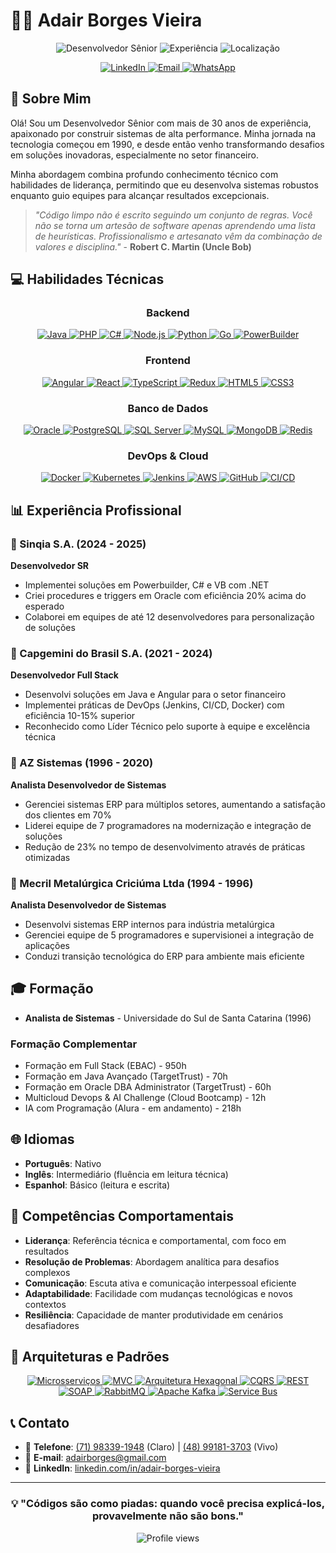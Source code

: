 # 👨‍💻 Adair Borges Vieira

<div align="center">
  
  ![Desenvolvedor Sênior](https://img.shields.io/badge/Desenvolvedor-Sênior-blue)
  ![Experiência](https://img.shields.io/badge/Experiência-35%2B%20anos-green)
  ![Localização](https://img.shields.io/badge/Localização-Salvador,%20BA-orange)
  
  <a href="https://www.linkedin.com/in/adair-borges-vieira/" target="_blank">
    <img src="https://img.shields.io/badge/LinkedIn-0077B5?style=for-the-badge&logo=linkedin&logoColor=white" alt="LinkedIn" />
  </a>
  <a href="mailto:adairborges@gmail.com" target="_blank">
    <img src="https://img.shields.io/badge/Email-D14836?style=for-the-badge&logo=gmail&logoColor=white" alt="Email" />
  </a>
  <a href="https://wa.me/5571983391948" target="_blank">
    <img src="https://img.shields.io/badge/WhatsApp-25D366?style=for-the-badge&logo=whatsapp&logoColor=white" alt="WhatsApp" />
  </a>
  
</div>

## 🚀 Sobre Mim

Olá! Sou um Desenvolvedor Sênior com mais de 30 anos de experiência, apaixonado por construir sistemas de alta performance. Minha jornada na tecnologia começou em 1990, e desde então venho transformando desafios em soluções inovadoras, especialmente no setor financeiro.

Minha abordagem combina profundo conhecimento técnico com habilidades de liderança, permitindo que eu desenvolva sistemas robustos enquanto guio equipes para alcançar resultados excepcionais.

> *"Código limpo não é escrito seguindo um conjunto de regras. Você não se torna um artesão de software apenas aprendendo uma lista de heurísticas. Profissionalismo e artesanato vêm da combinação de valores e disciplina."* - **Robert C. Martin (Uncle Bob)**

## 💻 Habilidades Técnicas

<div align="center">

### Backend
<a href="https://www.java.com/" target="_blank">
  <img src="https://img.shields.io/badge/Java-ED8B00?style=flat-square&logo=openjdk&logoColor=white" alt="Java" />
</a>
<a href="https://www.php.net/" target="_blank">
  <img src="https://img.shields.io/badge/PHP-777BB4?style=flat-square&logo=php&logoColor=white" alt="PHP" />
</a>
<a href="https://dotnet.microsoft.com/languages/csharp" target="_blank">
  <img src="https://img.shields.io/badge/C%23-239120?style=flat-square&logo=c-sharp&logoColor=white" alt="C#" />
</a>
<a href="https://nodejs.org/" target="_blank">
  <img src="https://img.shields.io/badge/Node.js-43853D?style=flat-square&logo=node.js&logoColor=white" alt="Node.js" />
</a>
<a href="https://www.python.org/" target="_blank">
  <img src="https://img.shields.io/badge/Python-3776AB?style=flat-square&logo=python&logoColor=white" alt="Python" />
</a>
<a href="https://golang.org/" target="_blank">
  <img src="https://img.shields.io/badge/Go-00ADD8?style=flat-square&logo=go&logoColor=white" alt="Go" />
</a>
<a href="https://www.powerbuilder.eu/" target="_blank">
  <img src="https://img.shields.io/badge/PowerBuilder-8A2BE2?style=flat-square" alt="PowerBuilder" />
</a>

### Frontend
<a href="https://angular.io/" target="_blank">
  <img src="https://img.shields.io/badge/Angular-DD0031?style=flat-square&logo=angular&logoColor=white" alt="Angular" />
</a>
<a href="https://reactjs.org/" target="_blank">
  <img src="https://img.shields.io/badge/React-20232A?style=flat-square&logo=react&logoColor=61DAFB" alt="React" />
</a>
<a href="https://www.typescriptlang.org/" target="_blank">
  <img src="https://img.shields.io/badge/TypeScript-007ACC?style=flat-square&logo=typescript&logoColor=white" alt="TypeScript" />
</a>
<a href="https://redux.js.org/" target="_blank">
  <img src="https://img.shields.io/badge/Redux-593D88?style=flat-square&logo=redux&logoColor=white" alt="Redux" />
</a>
<a href="https://developer.mozilla.org/en-US/docs/Web/HTML" target="_blank">
  <img src="https://img.shields.io/badge/HTML5-E34F26?style=flat-square&logo=html5&logoColor=white" alt="HTML5" />
</a>
<a href="https://developer.mozilla.org/en-US/docs/Web/CSS" target="_blank">
  <img src="https://img.shields.io/badge/CSS3-1572B6?style=flat-square&logo=css3&logoColor=white" alt="CSS3" />
</a>

### Banco de Dados
<a href="https://www.oracle.com/database/" target="_blank">
  <img src="https://img.shields.io/badge/Oracle-F80000?style=flat-square&logo=oracle&logoColor=white" alt="Oracle" />
</a>
<a href="https://www.postgresql.org/" target="_blank">
  <img src="https://img.shields.io/badge/PostgreSQL-316192?style=flat-square&logo=postgresql&logoColor=white" alt="PostgreSQL" />
</a>
<a href="https://www.microsoft.com/sql-server" target="_blank">
  <img src="https://img.shields.io/badge/Microsoft_SQL_Server-CC2927?style=flat-square&logo=microsoft-sql-server&logoColor=white" alt="SQL Server" />
</a>
<a href="https://www.mysql.com/" target="_blank">
  <img src="https://img.shields.io/badge/MySQL-005C84?style=flat-square&logo=mysql&logoColor=white" alt="MySQL" />
</a>
<a href="https://www.mongodb.com/" target="_blank">
  <img src="https://img.shields.io/badge/MongoDB-4EA94B?style=flat-square&logo=mongodb&logoColor=white" alt="MongoDB" />
</a>
<a href="https://redis.io/" target="_blank">
  <img src="https://img.shields.io/badge/Redis-DC382D?style=flat-square&logo=redis&logoColor=white" alt="Redis" />
</a>

### DevOps & Cloud
<a href="https://www.docker.com/" target="_blank">
  <img src="https://img.shields.io/badge/Docker-2496ED?style=flat-square&logo=docker&logoColor=white" alt="Docker" />
</a>
<a href="https://kubernetes.io/" target="_blank">
  <img src="https://img.shields.io/badge/Kubernetes-326CE5?style=flat-square&logo=kubernetes&logoColor=white" alt="Kubernetes" />
</a>
<a href="https://www.jenkins.io/" target="_blank">
  <img src="https://img.shields.io/badge/Jenkins-D24939?style=flat-square&logo=jenkins&logoColor=white" alt="Jenkins" />
</a>
<a href="https://aws.amazon.com/" target="_blank">
  <img src="https://img.shields.io/badge/AWS-232F3E?style=flat-square&logo=amazon-aws&logoColor=white" alt="AWS" />
</a>
<a href="https://github.com/" target="_blank">
  <img src="https://img.shields.io/badge/GitHub-100000?style=flat-square&logo=github&logoColor=white" alt="GitHub" />
</a>
<a href="https://about.gitlab.com/topics/ci-cd/" target="_blank">
  <img src="https://img.shields.io/badge/CI/CD-Pipeline-blue?style=flat-square" alt="CI/CD" />
</a>

</div>

## 📊 Experiência Profissional

### 🏢 Sinqia S.A. (2024 - 2025)
**Desenvolvedor SR**
- Implementei soluções em Powerbuilder, C# e VB com .NET
- Criei procedures e triggers em Oracle com eficiência 20% acima do esperado
- Colaborei em equipes de até 12 desenvolvedores para personalização de soluções

### 🏢 Capgemini do Brasil S.A. (2021 - 2024)
**Desenvolvedor Full Stack**
- Desenvolvi soluções em Java e Angular para o setor financeiro
- Implementei práticas de DevOps (Jenkins, CI/CD, Docker) com eficiência 10-15% superior
- Reconhecido como Líder Técnico pelo suporte à equipe e excelência técnica

### 🏢 AZ Sistemas (1996 - 2020)
**Analista Desenvolvedor de Sistemas**
- Gerenciei sistemas ERP para múltiplos setores, aumentando a satisfação dos clientes em 70%
- Liderei equipe de 7 programadores na modernização e integração de soluções
- Redução de 23% no tempo de desenvolvimento através de práticas otimizadas

### 🏢 Mecril Metalúrgica Criciúma Ltda (1994 - 1996)
**Analista Desenvolvedor de Sistemas**
- Desenvolvi sistemas ERP internos para indústria metalúrgica
- Gerenciei equipe de 5 programadores e supervisionei a integração de aplicações
- Conduzi transição tecnológica do ERP para ambiente mais eficiente

## 🎓 Formação

- **Analista de Sistemas** - Universidade do Sul de Santa Catarina (1996)

### Formação Complementar
- Formação em Full Stack (EBAC) - 950h
- Formação em Java Avançado (TargetTrust) - 70h
- Formação em Oracle DBA Administrator (TargetTrust) - 60h
- Multicloud Devops & AI Challenge (Cloud Bootcamp) - 12h
- IA com Programação (Alura - em andamento) - 218h

## 🌐 Idiomas

- **Português**: Nativo
- **Inglês**: Intermediário (fluência em leitura técnica)
- **Espanhol**: Básico (leitura e escrita)

## 💼 Competências Comportamentais

- **Liderança**: Referência técnica e comportamental, com foco em resultados
- **Resolução de Problemas**: Abordagem analítica para desafios complexos
- **Comunicação**: Escuta ativa e comunicação interpessoal eficiente
- **Adaptabilidade**: Facilidade com mudanças tecnológicas e novos contextos
- **Resiliência**: Capacidade de manter produtividade em cenários desafiadores

## 🔄 Arquiteturas e Padrões

<div align="center">
  
  <a href="https://microservices.io/" target="_blank">
    <img src="https://img.shields.io/badge/Arquitetura-Microsserviços-blue?style=for-the-badge&logo=microservices&logoColor=white" alt="Microsserviços"/>
  </a>
  
  <a href="https://developer.mozilla.org/en-US/docs/Glossary/MVC" target="_blank">
    <img src="https://img.shields.io/badge/Padrão-MVC-success?style=for-the-badge&logo=mvc&logoColor=white" alt="MVC"/>
  </a>
  
  <a href="https://herbertograca.com/2017/11/16/explicit-architecture-01-ddd-hexagonal-onion-clean-cqrs-how-i-put-it-all-together/" target="_blank">
    <img src="https://img.shields.io/badge/Arquitetura-Hexagonal-orange?style=for-the-badge&logo=hexagonal&logoColor=white" alt="Arquitetura Hexagonal"/>
  </a>
  
  <a href="https://docs.microsoft.com/en-us/azure/architecture/patterns/cqrs" target="_blank">
    <img src="https://img.shields.io/badge/Pattern-CQRS-violet?style=for-the-badge&logo=cqrs&logoColor=white" alt="CQRS"/>
  </a>
  
  <a href="https://restfulapi.net/" target="_blank">
    <img src="https://img.shields.io/badge/API-REST-informational?style=for-the-badge&logo=rest&logoColor=white" alt="REST"/>
  </a>
  
  <a href="https://www.soapui.org/learn/api/soap-vs-rest-api/" target="_blank">
    <img src="https://img.shields.io/badge/API-SOAP-lightgrey?style=for-the-badge&logo=soap&logoColor=white" alt="SOAP"/>
  </a>
  
  <a href="https://www.rabbitmq.com/" target="_blank">
    <img src="https://img.shields.io/badge/Mensageria-RabbitMQ-FF6600?style=for-the-badge&logo=rabbitmq&logoColor=white" alt="RabbitMQ"/>
  </a>
  
  <a href="https://kafka.apache.org/" target="_blank">
    <img src="https://img.shields.io/badge/Mensageria-Apache_Kafka-231F20?style=for-the-badge&logo=apache-kafka&logoColor=white" alt="Apache Kafka"/>
  </a>
  
  <a href="https://azure.microsoft.com/en-us/services/service-bus/" target="_blank">
    <img src="https://img.shields.io/badge/Mensageria-Service_Bus-0078D4?style=for-the-badge&logo=microsoft-azure&logoColor=white" alt="Service Bus"/>
  </a>

</div>

## 📞 Contato

- 📱 **Telefone**: 
  <a href="tel:+5571983391948" target="_blank">(71) 98339-1948</a> (Claro) | 
  <a href="tel:+5548991813703" target="_blank">(48) 99181-3703</a> (Vivo)
- 📧 **E-mail**: <a href="mailto:adairborges@gmail.com" target="_blank">adairborges@gmail.com</a>
- 💼 **LinkedIn**: <a href="https://www.linkedin.com/in/adair-borges-vieira/" target="_blank">linkedin.com/in/adair-borges-vieira</a>

---

<div align="center">
  
  ### 💡 "Códigos são como piadas: quando você precisa explicá-los, provavelmente não são bons."
  
  <span>
    <img src="https://komarev.com/ghpvc/?username=adairborges&color=blue" alt="Profile views"/>
  </span>
  
</div>
